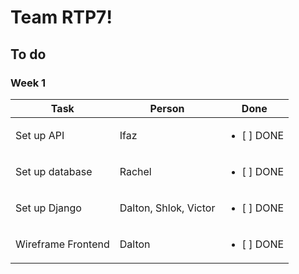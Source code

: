 # Team RTP7!

## To do
### Week 1
| Task | Person | Done |
| --- | --- | --- | 
| Set up API | Ifaz | <ul><li>[ ] DONE</li></ul> 
| Set up database | Rachel | <ul><li>[ ] DONE</li></ul> |
| Set up Django |  Dalton, Shlok, Victor | <ul><li>[ ] DONE</li></ul> |
| Wireframe Frontend | Dalton | <ul><li>[ ] DONE</li></ul> |
